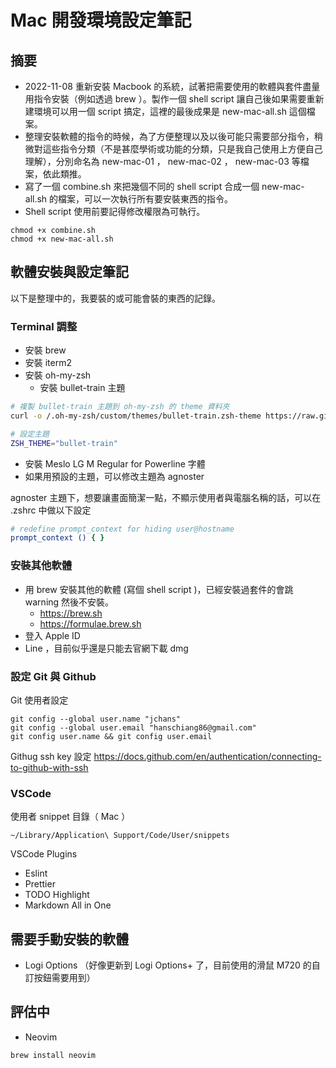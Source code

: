 # Mac 開發環境設定筆記

## 摘要

- 2022-11-08 重新安裝 Macbook 的系統，試著把需要使用的軟體與套件盡量用指令安裝（例如透過 brew ）。製作一個 shell script 讓自己後如果需要重新建環境可以用一個 script 搞定，這裡的最後成果是 new-mac-all.sh 這個檔案。
- 整理安裝軟體的指令的時候，為了方便整理以及以後可能只需要部分指令，稍微對這些指令分類（不是甚麼學術或功能的分類，只是我自己使用上方便自己理解），分別命名為 new-mac-01 ， new-mac-02 ， new-mac-03 等檔案，依此類推。
- 寫了一個 combine.sh 來把幾個不同的 shell script 合成一個 new-mac-all.sh 的檔案，可以一次執行所有要安裝東西的指令。
- Shell script 使用前要記得修改權限為可執行。

```
chmod +x combine.sh
chmod +x new-mac-all.sh
```

## 軟體安裝與設定筆記

以下是整理中的，我要裝的或可能會裝的東西的記錄。

### Terminal 調整

- 安裝 brew
- 安裝 iterm2
- 安裝 oh-my-zsh
  - 安裝 bullet-train 主題

```zsh
# 複製 bullet-train 主題到 oh-my-zsh 的 theme 資料夾
curl -o /.oh-my-zsh/custom/themes/bullet-train.zsh-theme https://raw.githubusercontent.com/caiogondim/bullet-train-oh-my-zsh-theme/master/bullet-train.zsh-theme
```

```zsh
# 設定主題
ZSH_THEME="bullet-train"
```

- 安裝 Meslo LG M Regular for Powerline 字體
- 如果用預設的主題，可以修改主題為 agnoster

agnoster 主題下，想要讓畫面簡潔一點，不顯示使用者與電腦名稱的話，可以在 .zshrc 中做以下設定

```zsh
# redefine prompt_context for hiding user@hostname
prompt_context () { }
```

### 安裝其他軟體

- 用 brew 安裝其他的軟體 (寫個 shell script )，已經安裝過套件的會跳 warning 然後不安裝。
  - https://brew.sh
  - https://formulae.brew.sh
- 登入 Apple ID
- Line ，目前似乎還是只能去官網下載 dmg

### 設定 Git 與 Github

Git 使用者設定

```
git config --global user.name "jchans"
git config --global user.email "hanschiang86@gmail.com"
git config user.name && git config user.email
```

Githug ssh key 設定
https://docs.github.com/en/authentication/connecting-to-github-with-ssh

### VSCode

使用者 snippet 目錄（ Mac ）

```
~/Library/Application\ Support/Code/User/snippets
```

VSCode Plugins

- Eslint
- Prettier
- TODO Highlight
- Markdown All in One

## 需要手動安裝的軟體

- Logi Options （好像更新到 Logi Options+ 了，目前使用的滑鼠 M720 的自訂按鈕需要用到）


## 評估中

- Neovim

```
brew install neovim
```
